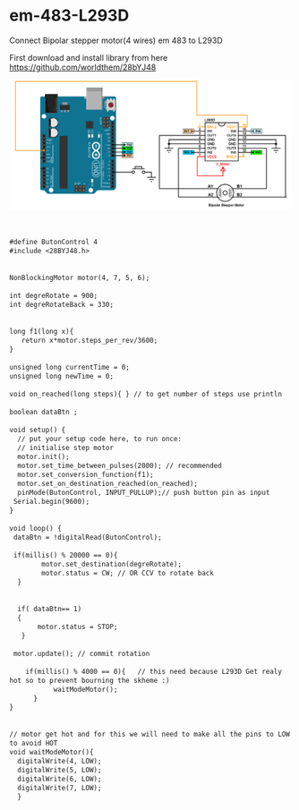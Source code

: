 # em-483-L293D
Connect Bipolar stepper motor(4 wires)  em 483 to L293D

First download and install library from here https://github.com/worldthem/28bYJ48


![alt text](https://raw.githubusercontent.com/worldthem/em-483-L293D/master/arduino-bipolar-stepper-motor-control-circuit.png "EM 483 and L293D")

```


#define ButonControl 4
#include <28BYJ48.h>


NonBlockingMotor motor(4, 7, 5, 6); 

int degreRotate = 900; 
int degreRotateBack = 330; 
 

long f1(long x){
   return x*motor.steps_per_rev/3600;
}

unsigned long currentTime = 0;
unsigned long newTime = 0; 

void on_reached(long steps){ } // to get number of steps use println

boolean dataBtn ;

void setup() {
  // put your setup code here, to run once:
  // initialise step motor 
  motor.init();
  motor.set_time_between_pulses(2000); // recommended
  motor.set_conversion_function(f1);
  motor.set_on_destination_reached(on_reached);
  pinMode(ButonControl, INPUT_PULLUP);// push button pin as input
 Serial.begin(9600);
}

void loop() {
 dataBtn = !digitalRead(ButonControl);
 
 if(millis() % 20000 == 0){
        motor.set_destination(degreRotate);
        motor.status = CW; // OR CCV to rotate back
  }
       

  if( dataBtn== 1) 
  {
       motor.status = STOP;
   }
  
 motor.update(); // commit rotation 

    if(millis() % 4000 == 0){   // this need because L293D Get realy hot so to prevent bourning the skheme :)  
           waitModeMotor();
      }
}


// motor get hot and for this we will need to make all the pins to LOW to avoid HOT
void waitModeMotor(){
  digitalWrite(4, LOW);
  digitalWrite(5, LOW);
  digitalWrite(6, LOW);
  digitalWrite(7, LOW);
  }
  
  
```
